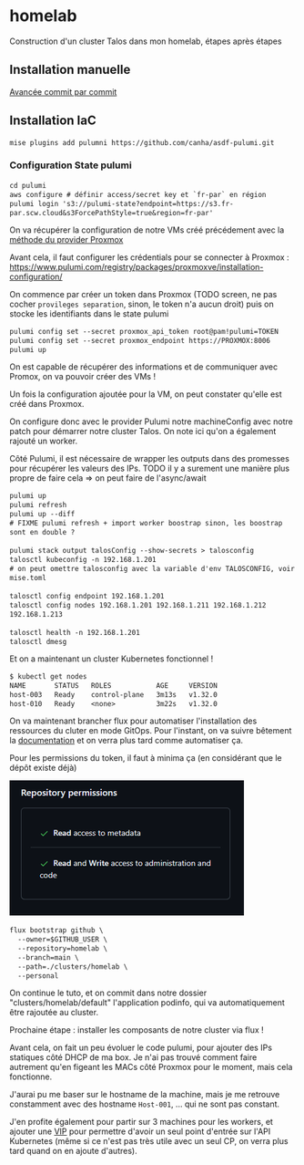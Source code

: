 # homelab

Construction d'un cluster Talos dans mon homelab, étapes après étapes

## Installation manuelle

[Avancée commit par commit](https://github.com/sylvainmetayer/homelab/compare/ee54b2647d8cf13275b24dcf34b774b3697ed8c3...ad085471f3f17c4025057885fb43930150991a2c)

## Installation IaC

```
mise plugins add pulumni https://github.com/canha/asdf-pulumi.git
```

### Configuration State pulumi

```
cd pulumi
aws configure # définir access/secret key et `fr-par` en région
pulumi login 's3://pulumi-state?endpoint=https://s3.fr-par.scw.cloud&s3ForcePathStyle=true&region=fr-par'
```

On va récupérer la configuration de notre VMs créé précédement avec la [méthode du provider Proxmox](https://www.pulumi.com/registry/packages/proxmoxve/api-docs/vm/virtualmachine/#look-up)

Avant cela, il faut configurer les crédentials pour se connecter à Proxmox : https://www.pulumi.com/registry/packages/proxmoxve/installation-configuration/

On commence par créer un token dans Proxmox (TODO screen, ne pas cocher `provileges separation`, sinon, le token n'a aucun droit) puis on stocke les identifiants dans le state pulumi

```
pulumi config set --secret proxmox_api_token root@pam!pulumi=TOKEN
pulumi config set --secret proxmox_endpoint https://PROXMOX:8006
pulumi up
```

On est capable de récupérer des informations et de communiquer avec Promox, on va pouvoir créer des VMs !

Un fois la configuration ajoutée pour la VM, on peut constater qu'elle est créé dans Proxmox.

On configure donc avec le provider Pulumi notre machineConfig avec notre patch pour démarrer notre cluster Talos. On note ici qu'on a également rajouté un worker.

Côté Pulumi, il est nécessaire de wrapper les outputs dans des promesses pour récupérer les valeurs des IPs. TODO il y a surement une manière plus propre de faire cela => on peut faire de l'async/await

```shell
pulumi up
pulumi refresh 
pulumi up --diff
# FIXME pulumi refresh + import worker boostrap sinon, les boostrap sont en double ?

pulumi stack output talosConfig --show-secrets > talosconfig
talosctl kubeconfig -n 192.168.1.201
# on peut omettre talosconfig avec la variable d'env TALOSCONFIG, voir mise.toml

talosctl config endpoint 192.168.1.201 
talosctl config nodes 192.168.1.201 192.168.1.211 192.168.1.212 192.168.1.213

talosctl health -n 192.168.1.201 
talosctl dmesg
```

Et on a maintenant un cluster Kubernetes fonctionnel ! 

```
$ kubectl get nodes
NAME       STATUS   ROLES           AGE     VERSION
host-003   Ready    control-plane   3m13s   v1.32.0
host-010   Ready    <none>          3m22s   v1.32.0
```

On va maintenant brancher flux pour automatiser l'installation des ressources du cluter en mode GitOps. Pour l'instant, on va suivre bêtement la [documentation](https://fluxcd.io/flux/get-started/) et on verra plus tard comme automatiser ça.

Pour les permissions du token, il faut à minima ça (en considérant que le dépôt existe déjà) 

![github-token-permission.png](images/github-token-permission.png)

```
flux bootstrap github \
  --owner=$GITHUB_USER \
  --repository=homelab \
  --branch=main \
  --path=./clusters/homelab \
  --personal
```

On continue le tuto, et on commit dans notre dossier "clusters/homelab/default" l'application podinfo, qui va automatiquement être rajoutée au cluster. 

Prochaine étape : installer les composants de notre cluster via flux !

Avant cela, on fait un peu évoluer le code pulumi, pour ajouter des IPs statiques côté DHCP de ma box. Je n'ai pas trouvé comment faire autrement qu'en figeant les MACs côté Proxmox pour le moment, mais cela fonctionne. 

J'aurai pu me baser sur le hostname de la machine, mais je me retrouve constamment avec des hostname `Host-001`, ... qui ne sont pas constant.

J'en profite également pour partir sur 3 machines pour les workers, et ajouter une [VIP](https://www.talos.dev/v1.9/talos-guides/network/vip/) pour permettre d'avoir un seul point d'entrée sur l'API Kubernetes (même si ce n'est pas très utile avec un seul CP, on verra plus tard quand on en ajoute d'autres).

